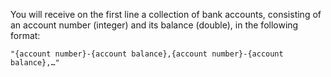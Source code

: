 You will receive on the first line a collection of bank accounts, consisting of an account number (integer) and its balance (double), in the following format:

    "{account number}-{account balance},{account number}-{account balance},…"
